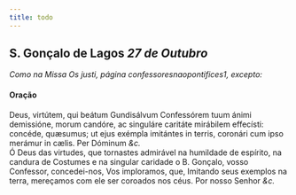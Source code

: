 ```yaml
---
title: todo
---
```

<h2 class="text-center">S. Gonçalo de Lagos <em>27 de Outubro</em></h2>

<em>Como na Missa Os justi, página confessoresnaopontifices1, excepto:</em>

<h4 class="text-center">Oração</h4>
<div class="container-fluid">
<div class="row">
<div class="dropcap text-justify">
Deus, virtútem, qui beátum Gundisálvum Confessórem tuum ánimi demissióne, morum candóre, ac singuláre caritáte mirábilem effecísti: concéde, quæsumus; ut ejus exémpla imitántes in terris, coronári cum ipso merámur in cælis. Per Dóminum <em>&c.</em>
</div>
<div class="dropcap text-justify">
Ó Deus das virtudes, que tornastes admirável na humildade de espírito, na candura de Costumes e na singular caridade o B. Gonçalo, vosso Confessor, concedei-nos, Vos imploramos, que, Imitando seus exemplos na terra, mereçamos com ele ser coroados nos céus. Por nosso Senhor <em>&c.</em>
</div>
</div>
</div>
